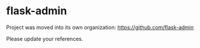 # flask-admin
Project was moved into its own organization: https://github.com/flask-admin

Please update your references.
